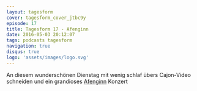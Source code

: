```yaml
---
layout: tagesform
cover: tagesform_cover_jtbc9y
episode: 17
title: Tagesform 17 - Afenginn
date: 2016-05-03 20:12:07
tags: podcasts tagesform 
navigation: true
disqus: true
logo: 'assets/images/logo.svg'
---
```


An diesem wunderschönen Dienstag mit wenig schlaf übers
Cajon-Video schneiden und ein grandioses [Afenginn](http://www.afenginn.dk/) Konzert
